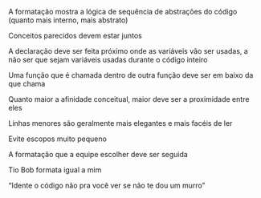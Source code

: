 A formatação mostra a lógica de sequência de abstrações do código (quanto mais interno, mais abstrato)

Conceitos parecidos devem estar juntos

A declaração deve ser feita próximo onde as variáveis vão ser usadas, a não ser que sejam variáveis usadas durante o código inteiro

Uma função que é chamada dentro de outra função deve ser em baixo da que chama

Quanto maior a afinidade conceitual, maior deve ser a proximidade entre eles

Linhas menores são geralmente mais elegantes e mais facéis de ler

Evite escopos muito pequeno 

A formatação  que a equipe escolher deve ser seguida 

Tio Bob formata igual a mim

“Idente o código não pra você ver se não te dou um murro”